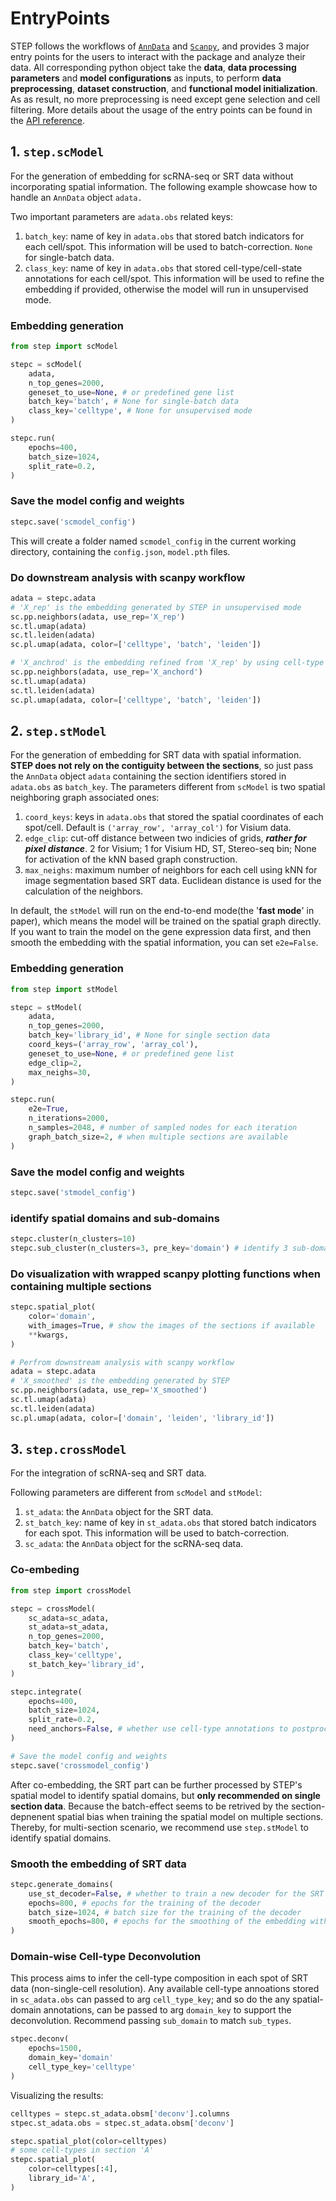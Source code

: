 # EntryPoints

STEP follows the workflows of [`AnnData`](https://anndata.readthedocs.io/en/latest/) and [`Scanpy`](https://scanpy.readthedocs.io/en/stable/), and provides 3 major entry points for the users to interact with the package and analyze their data. All corresponding python object take the **data**, **data processing parameters** and **model configurations** as inputs, to perform **data preprocessing**, **dataset construction**, and **functional model initialization**. 
As as result, no more preprocessing is need except gene selection and cell filtering.
More details about the usage of the entry points can be found in the [API reference](https://sggb0nd.github.io/step/autoapi/index.html#api-reference).

## 1. `step.scModel`
For the generation of embedding for scRNA-seq or SRT data without incorporating spatial information. The following example showcase how to handle an `AnnData` object `adata.`

Two important parameters are `adata.obs` related keys:
1. `batch_key`: name of key in `adata.obs` that stored batch indicators for each cell/spot. This information will be used to batch-correction. `None` for single-batch data.
2. `class_key`: name of key in `adata.obs` that stored cell-type/cell-state annotations for each cell/spot. This information will be used to refine the embedding if provided, otherwise the model will run in unsupervised mode.

### Embedding generation

```python
from step import scModel

stepc = scModel(
    adata, 
    n_top_genes=2000,
    geneset_to_use=None, # or predefined gene list 
    batch_key='batch', # None for single-batch data
    class_key='celltype', # None for unsupervised mode
)

stepc.run(
    epochs=400,
    batch_size=1024,
    split_rate=0.2,
)
```

### Save the model config and weights
```python
stepc.save('scmodel_config')
```
This will create a folder named `scmodel_config` in the current working directory, containing the `config.json`, `model.pth` files.

### Do downstream analysis with scanpy workflow
```python
adata = stepc.adata
# 'X_rep' is the embedding generated by STEP in unsupervised mode
sc.pp.neighbors(adata, use_rep='X_rep')
sc.tl.umap(adata)
sc.tl.leiden(adata)
sc.pl.umap(adata, color=['celltype', 'batch', 'leiden'])

# 'X_anchrod' is the embedding refined from 'X_rep' by using cell-type annotations
sc.pp.neighbors(adata, use_rep='X_anchord')
sc.tl.umap(adata)
sc.tl.leiden(adata)
sc.pl.umap(adata, color=['celltype', 'batch', 'leiden'])
```

## 2. `step.stModel`
For the generation of embedding for SRT data with spatial information. **STEP does not rely on the contiguity between the sections**, so just pass the `AnnData` object `adata` containing the section identifiers stored in `adata.obs` as `batch_key`.
The parameters different from `scModel` is two spatial neighboring graph associated ones:
1. `coord_keys`: keys in `adata.obs` that stored the spatial coordinates of each spot/cell. Default is `('array_row', 'array_col')` for Visium data.
2. `edge_clip`: cut-off distance between two indicies of grids, ***rather for pixel distance***. 2 for Visium; 1 for Visium HD, ST, Stereo-seq bin; None for activation of the kNN based graph construction.
3. `max_neighs`: maximum number of neighbors for each cell using kNN for image segmentation based SRT data. Euclidean distance is used for the calculation of the neighbors.

In default, the `stModel` will run on the end-to-end mode(the '**fast mode**' in paper), which means the model will be trained on the spatial graph directly. If you want to train the model on the gene expression data first, and then smooth the embedding with the spatial information, you can set `e2e=False`.

### Embedding generation
```python
from step import stModel

stepc = stModel(
    adata, 
    n_top_genes=2000,
    batch_key='library_id', # None for single section data
    coord_keys=('array_row', 'array_col'),
    geneset_to_use=None, # or predefined gene list
    edge_clip=2,
    max_neighs=30,
)

stepc.run(
    e2e=True,
    n_iterations=2000,
    n_samples=2048, # number of sampled nodes for each iteration
    graph_batch_size=2, # when multiple sections are available
)
```

### Save the model config and weights
```python
stepc.save('stmodel_config')
```

### identify spatial domains and sub-domains
```python
stepc.cluster(n_clusters=10)
stepc.sub_cluster(n_clusters=3, pre_key='domain') # identify 3 sub-domains for each identified domains
```

### Do visualization with wrapped scanpy plotting functions when containing multiple sections
```python
stepc.spatial_plot(
    color='domain',
    with_images=True, # show the images of the sections if available
    **kwargs,
)

# Perfrom downstream analysis with scanpy workflow
adata = stepc.adata
# 'X_smoothed' is the embedding generated by STEP
sc.pp.neighbors(adata, use_rep='X_smoothed')
sc.tl.umap(adata)
sc.tl.leiden(adata)
sc.pl.umap(adata, color=['domain', 'leiden', 'library_id'])
```

## 3. `step.crossModel`
For the integration of scRNA-seq and SRT data.

Following parameters are different from `scModel` and `stModel`:
1. `st_adata`: the `AnnData` object for the SRT data.
2. `st_batch_key`: name of key in `st_adata.obs` that stored batch indicators for each spot. This information will be used to batch-correction.
3. `sc_adata`: the `AnnData` object for the scRNA-seq data.

### Co-embeding
```python
from step import crossModel

stepc = crossModel(
    sc_adata=sc_adata,
    st_adata=st_adata,
    n_top_genes=2000,
    batch_key='batch',
    class_key='celltype',
    st_batch_key='library_id',
)

stepc.integrate(
    epochs=400,
    batch_size=1024,
    split_rate=0.2,
    need_anchors=False, # whether use cell-type annotations to postprocess the co-embedding
)

# Save the model config and weights
stepc.save('crossmodel_config')
```

After co-embedding, the SRT part can be further processed by STEP's spatial model to identify spatial domains, but **only recommended on single section data**. Because the batch-effect seems to be retrived by the section-depnenent spatial bias when training the spatial model on multiple sections. Thereby, for multi-section scenario, we recommend use `step.stModel` to identify spatial domains.

### Smooth the embedding of SRT data
```python
stepc.generate_domains(
    use_st_decoder=False, # whether to train a new decoder for the SRT data
    epochs=800, # epochs for the training of the decoder
    batch_size=1024, # batch size for the training of the decoder
    smooth_epochs=800, # epochs for the smoothing of the embedding with training a spaital model
)
```

### Domain-wise Cell-type Deconvolution
This process aims to infer the cell-type composition in each spot of SRT data (non-single-cell resolution). Any available cell-type annoations stored in `sc_adata.obs` can passed to arg `cell_type_key`; and so do the any spatial-domain annotations, can be passed to arg `domain_key` to support the deconvolution. Recommend passing `sub_domain` to match `sub_types`.
```python
stpec.deconv(
    epochs=1500,
    domain_key='domain'
    cell_type_key='celltype'
)
```
Visualizing the results:
```python
celltypes = stepc.st_adata.obsm['deconv'].columns
stpec.st_adata.obs = stpec.st_adata.obsm['deconv']

stepc.spatial_plot(color=celltypes)
# some cell-types in section 'A' 
stepc.spatial_plot(
    color=celltypes[:4],
    library_id='A',
)
```
